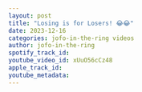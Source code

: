 ```yaml
---
layout: post
title: "Losing is for Losers! 😂😂"
date: 2023-12-16
categories: jofo-in-the-ring videos
author: jofo-in-the-ring
spotify_track_id: 
youtube_video_id: xUuO56cCz48
apple_track_id: 
youtube_metadata: 
---
```

